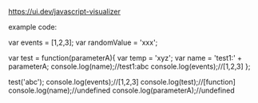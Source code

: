 https://ui.dev/javascript-visualizer

example code:

var events = [1,2,3];
var randomValue = 'xxx';

var test = function(parameterA){
  var temp = 'xyz';
  var name = 'test1:' + parameterA;
  console.log(name);//test1:abc
  console.log(events);//[1,2,3]
};

test('abc');
console.log(events);//[1,2,3]
console.log(test);//[function]
console.log(name);//undefined
console.log(parameterA);//undefined